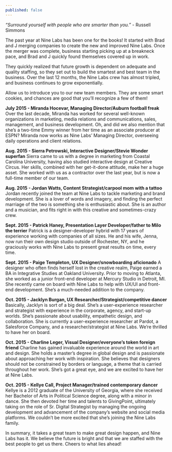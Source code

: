 ```yaml
---
published: false
---
```


_“Surround yourself with people who are smarter than you.”_ - Russell Simmons

The past year at Nine Labs has been one for the books! It started with Brad and J merging companies to create the new and improved Nine Labs. Once the merger was complete, business starting picking up at a breakneck pace, and Brad and J quickly found themselves covered up in work. 

They quickly realized that future growth is dependent on adequate and quality staffing, so they set out to build the smartest and best team in the business. Over the last 12 months, the Nine Labs crew has almost tripled, and business continues to grow exponentially. 

Allow us to introduce you to our new team members. They are some smart cookies, and chances are good that you’ll recognize a few of them!

**July 2015 - Miranda Hocevar, Managing Director/Auburn football freak**
Over the last decade, Miranda has worked for several well-known organizations in marketing, media relations and communications, sales, management, and business development. Oh, and did we also mention that she’s a two-time Emmy winner from her time as an associate producer at ESPN? Miranda now works as Nine Labs’ Managing Director, overseeing daily operations and client relations.

**Aug. 2015 - Sierra Petrowski, Interactive Designer/Stevie Wonder superfan**
Sierra came to us with a degree in marketing from Coastal Carolina University, having also studied interactive design at Creative Circus. Her skills, combined with her get-it-done attitude, make her a huge asset. She worked with us as a contractor over the last year, but is now a full-time member of our team.

**Aug. 2015 - Jordan Watts, Content Strategist/carpool mom with a tattoo**
Jordan recently joined the team at Nine Labs to tackle marketing and brand development. She is a lover of words and imagery, and finding the perfect marriage of the two is something she is enthusiastic about. She is an author and a musician, and fits right in with this creative and sometimes-crazy crew.

**Sept. 2015 - Patrick Haney, Presentation Layer Developer/father to Milo the terrier**
Patrick is a designer-developer hybrid with 17 years of experience working with companies of all sizes. He and his wife, Jenna, now run their own design studio outside of Rochester, NY, and he graciously works with Nine Labs to present great results on time, every time.

**Sept. 2015 - Paige Templeton, UX Designer/snowboarding aficionado**
A designer who often finds herself lost in the creative realm, Paige earned a BA in Integrative Studies at Oakland University. Prior to moving to Atlanta, she worked as a junior front-end developer at Mercury Studio in Detroit, MI. She recently came on board with Nine Labs to help with UX/UI and front-end development. She’s a much-needed addition to the company.

**Oct. 2015 - Jacklyn Burgan, UX Researcher/Strategist/competitive dancer**
Basically, Jacklyn is sort of a big deal. She’s a user-experience researcher and strategist with experience in the corporate, agency, and start-up worlds. She’s passionate about usability, empathetic design, and collaboration. She is currently a user-experience researcher at Pardot, a Salesforce Company, and a researcher/strategist at Nine Labs. We’re thrilled to have her on board.

**Oct. 2015 - Charline Leger, Visual Designer/everyone’s token foreign friend**
Charline has gained invaluable experience around the world in art and design. She holds a master’s degree in global design and is passionate about approaching her work with inspiration. She believes that designers should not be constrained by borders or language, a theme that is carried throughout her work. She’s got a great eye, and we are excited to have her at Nine Labs.

**Oct. 2015 - Kellye Call, Project Manager/trained contemporary dancer**
Kellye is a 2012 graduate of the University of Georgia, where she received her Bachelor of Arts in Political Science degree, along with a minor in dance. She then devoted her time and talents to GivingPoint, ultimately taking on the role of Sr. Digital Strategist by managing the ongoing development and advancement of the company’s website and social media platforms. We couldn’t be more excited that she’s joining the Nine Labs family.

In summary, it takes a great team to make great design happen, and Nine Labs has it. We believe the future is bright and that we are staffed with the best people to get us there. Cheers to what lies ahead!
